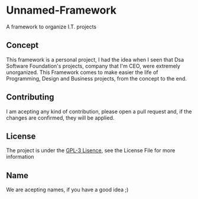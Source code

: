 # Unnamed-Framework
A framework to organize I.T. projects

## Concept
This framework is a personal project, I had the idea when I seen that Dsa Software Foundation's projects, company that I'm CEO, were extremely unorganized. This Framework comes to make easier the life of Programming, Design and Business projects, from the concept to the end.

## Contributing
I am acepting any kind of contribution, please open a pull request and, if the changes are confirmed, they will be applied.

## License
The project is under the [GPL-3 Lisence](), see the License File for more information

## Name
We are acepting names, if you have a good idea ;)
